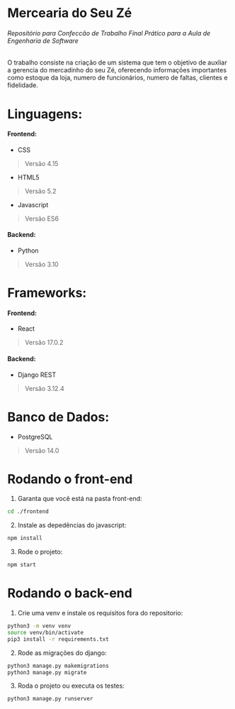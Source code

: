 # Mercearia do Seu Zé
###### Repositório para Confeccão de Trabalho Final Prático para a Aula de Engenharia de Software

O trabalho consiste na criação de um sistema que tem o objetivo de auxliar a gerencia do mercadinho do seu Zé, oferecendo informações importantes como estoque da loja, numero de funcionários, numero de faltas, clientes e fidelidade.

# Linguagens:
#### Frontend:
- CSS
> Versão 4.15
- HTML5
> Versão 5.2
- Javascript
> Versão ES6
#### Backend:
- Python
> Versão 3.10

# Frameworks:
#### Frontend:
- React
> Versão 17.0.2
#### Backend:
- Django REST 
> Versão 3.12.4

# Banco de Dados:
- PostgreSQL
> Versão 14.0

# Rodando o front-end

1. Garanta que você está na pasta front-end:

```sh
cd ./frontend
```

2. Instale as depedências do javascript:

```sh
npm install
```

3. Rode o projeto:

```sh
npm start
```


# Rodando o back-end

1. Crie uma venv e instale os requisitos fora do repositorio:

```sh
python3 -m venv venv
source venv/bin/activate
pip3 install -r requirements.txt
```

2. Rode as migrações do django:

```sh
python3 manage.py makemigrations
python3 manage.py migrate
```

3. Roda o projeto ou executa os testes:

```sh
python3 manage.py runserver
```


